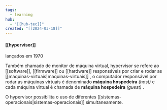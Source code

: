 ```yaml
---
tags:
  - learning
hub:
  - "[[hub-tec]]"
created: "[[2024-03-18]]"
---
```

#### [[hypervisor]]

lançados em 1970

Também chamado de monitor de máquina virtual, hypervisor se refere ao [[software]], [[firmware]] ou [[hardware]] responsáveis por criar e rodar as [[maquinas-virtuais|maquinas-virtuais]] , o computador responsável por rodar as máquinas virtuais é denominado **máquina hospedeira** *(host)* e cada máquina virtual é chamada de **máquina hospedeira** *(guest)* .

O hypervisor possibilita o uso de diferentes [[sistemas-operacionais|sistemas-operacionais]] simultaneamente.
